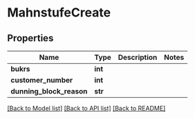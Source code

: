 # MahnstufeCreate

## Properties
Name | Type | Description | Notes
------------ | ------------- | ------------- | -------------
**bukrs** | **int** |  | 
**customer_number** | **int** |  | 
**dunning_block_reason** | **str** |  | 

[[Back to Model list]](../README.md#documentation-for-models) [[Back to API list]](../README.md#documentation-for-api-endpoints) [[Back to README]](../README.md)

